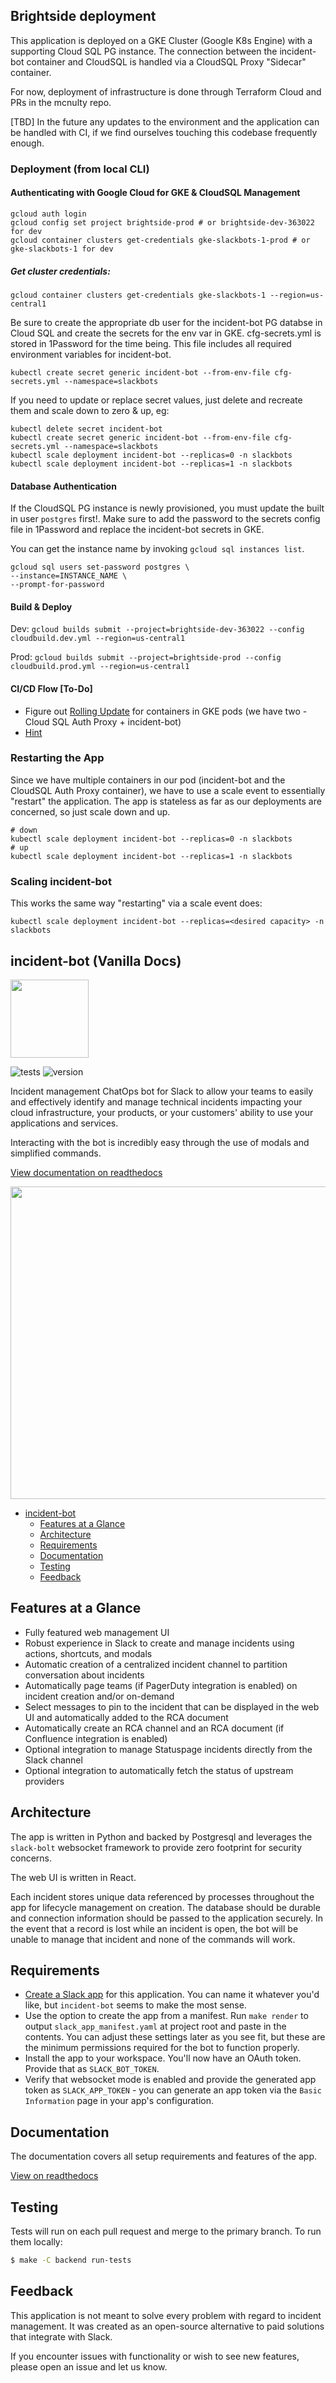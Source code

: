 ## Brightside deployment
This application is deployed on a GKE Cluster (Google K8s Engine) with a supporting Cloud SQL PG instance.
The connection between the incident-bot container and CloudSQL is handled via a CloudSQL Proxy "Sidecar" container.

For now, deployment of infrastructure is done through Terraform Cloud and PRs in the mcnulty repo.

[TBD] In the future any updates to the environment and the application can be handled with CI, if we find ourselves touching this codebase frequently enough.

### Deployment (from local CLI)

#### Authenticating with Google Cloud for GKE & CloudSQL Management

```
gcloud auth login
gcloud config set project brightside-prod # or brightside-dev-363022 for dev
gcloud container clusters get-credentials gke-slackbots-1-prod # or gke-slackbots-1 for dev
```

##### Get cluster credentials:

```
gcloud container clusters get-credentials gke-slackbots-1 --region=us-central1
```

Be sure to create the appropriate db user for the incident-bot PG databse in Cloud SQL and create the secrets for the env var in GKE.
cfg-secrets.yml is stored in 1Password for the time being. This file includes all required environment variables for incident-bot.

```
kubectl create secret generic incident-bot --from-env-file cfg-secrets.yml --namespace=slackbots
```

If you need to update or replace secret values, just delete and recreate them and scale down to zero & up, eg:

```
kubectl delete secret incident-bot
kubectl create secret generic incident-bot --from-env-file cfg-secrets.yml --namespace=slackbots
kubectl scale deployment incident-bot --replicas=0 -n slackbots
kubectl scale deployment incident-bot --replicas=1 -n slackbots
```

#### Database Authentication

If the CloudSQL PG instance is newly provisioned, you must update the built in user `postgres` first!. Make sure to add the password to the secrets config file in 1Password and replace the incident-bot secrets in GKE.

You can get the instance name by invoking `gcloud sql instances list`.

```
gcloud sql users set-password postgres \
--instance=INSTANCE_NAME \
--prompt-for-password
```

#### Build & Deploy

Dev: `gcloud builds submit --project=brightside-dev-363022 --config cloudbuild.dev.yml --region=us-central1`

Prod: `gcloud builds submit --project=brightside-prod --config cloudbuild.prod.yml --region=us-central1`

#### CI/CD Flow [To-Do]

- Figure out [Rolling Update](https://cloud.google.com/kubernetes-engine/docs/how-to/updating-apps) for containers in GKE pods (we have two - Cloud SQL Auth Proxy + incident-bot)
- [Hint](https://stackoverflow.com/a/40368520/5842023)

### Restarting the App

Since we have multiple containers in our pod (incident-bot and the CloudSQL Auth Proxy container), we have to use a scale event to essentially "restart" the application. The app is stateless as far as our deployments are concerned, so just scale down and up.

```
# down
kubectl scale deployment incident-bot --replicas=0 -n slackbots
# up
kubectl scale deployment incident-bot --replicas=1 -n slackbots
```

### Scaling incident-bot

This works the same way "restarting" via a scale event does:

```
kubectl scale deployment incident-bot --replicas=<desired capacity> -n slackbots
```

## incident-bot (Vanilla Docs)

<img src="https://github.com/echoboomer/incident-bot/blob/main/assets/bot.png" width="125" height="125">

![tests](https://github.com/echoboomer/incident-bot/actions/workflows/tests.yml/badge.svg)
![version](https://img.shields.io/github/v/release/echoboomer/incident-bot)

Incident management ChatOps bot for Slack to allow your teams to easily and effectively identify and manage technical incidents impacting your cloud infrastructure, your products, or your customers' ability to use your applications and services.

Interacting with the bot is incredibly easy through the use of modals and simplified commands.

[View documentation on readthedocs](https://incident-bot.readthedocs.io/en/latest/)

<img src="https://github.com/echoboomer/incident-bot/blob/main/assets/incident-bot-demo-1.gif" width="700" height="500" />

- [incident-bot](#incident-bot)
  - [Features at a Glance](#features-at-a-glance)
  - [Architecture](#architecture)
  - [Requirements](#requirements)
  - [Documentation](#documentation)
  - [Testing](#testing)
  - [Feedback](#feedback)

## Features at a Glance

- Fully featured web management UI
- Robust experience in Slack to create and manage incidents using actions, shortcuts, and modals
- Automatic creation of a centralized incident channel to partition conversation about incidents
- Automatically page teams (if PagerDuty integration is enabled) on incident creation and/or on-demand
- Select messages to pin to the incident that can be displayed in the web UI and automatically added to the RCA document
- Automatically create an RCA channel and an RCA document (if Confluence integration is enabled)
- Optional integration to manage Statuspage incidents directly from the Slack channel
- Optional integration to automatically fetch the status of upstream providers

## Architecture

The app is written in Python and backed by Postgresql and leverages the `slack-bolt` websocket framework to provide zero footprint for security concerns.

The web UI is written in React.

Each incident stores unique data referenced by processes throughout the app for lifecycle management on creation. The database should be durable and connection information should be passed to the application securely. In the event that a record is lost while an incident is open, the bot will be unable to manage that incident and none of the commands will work.

## Requirements

- [Create a Slack app](https://api.slack.com/apps?new_app=1) for this application. You can name it whatever you'd like, but `incident-bot` seems to make the most sense.
- Use the option to create the app from a manifest. Run `make render` to output `slack_app_manifest.yaml` at project root and paste in the contents. You can adjust these settings later as you see fit, but these are the minimum permissions required for the bot to function properly.
- Install the app to your workspace. You'll now have an OAuth token. Provide that as `SLACK_BOT_TOKEN`.
- Verify that websocket mode is enabled and provide the generated app token as `SLACK_APP_TOKEN` - you can generate an app token via the `Basic Information` page in your app's configuration.

## Documentation

The documentation covers all setup requirements and features of the app.

[View on readthedocs](https://incident-bot.readthedocs.io/en/latest/)

## Testing

Tests will run on each pull request and merge to the primary branch. To run them locally:

```bash
$ make -C backend run-tests
```

## Feedback

This application is not meant to solve every problem with regard to incident management. It was created as an open-source alternative to paid solutions that integrate with Slack.

If you encounter issues with functionality or wish to see new features, please open an issue and let us know.
